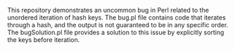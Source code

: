 This repository demonstrates an uncommon bug in Perl related to the unordered iteration of hash keys. The bug.pl file contains code that iterates through a hash, and the output is not guaranteed to be in any specific order. The bugSolution.pl file provides a solution to this issue by explicitly sorting the keys before iteration.